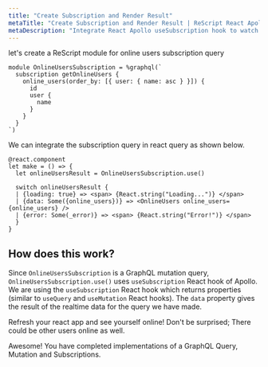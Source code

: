 ```yaml
---
title: "Create Subscription and Render Result"
metaTitle: "Create Subscription and Render Result | ReScript React Apollo Tutorial"
metaDescription: "Integrate React Apollo useSubscription hook to watch for changes in realtime data. We use GraphQL subscriptions as an example to get live data in the React app"
---
```


let's create a ReScript module for online users subscription query

```
module OnlineUsersSubscription = %graphql(`
  subscription getOnlineUsers {
    online_users(order_by: [{ user: { name: asc } }]) {
      id
      user {
        name
      }
    }
  }
`)
```

We can integrate the subscription query in react query as shown below.

```
@react.component
let make = () => {
  let onlineUsersResult = OnlineUsersSubscription.use()

  switch onlineUsersResult {
  | {loading: true} => <span> {React.string("Loading...")} </span>
  | {data: Some({online_users})} => <OnlineUsers online_users={online_users} />
  | {error: Some(_error)} => <span> {React.string("Error!")} </span>
  }
}
```

## How does this work?

Since `OnlineUsersSubscription` is a GraphQL mutation query, `OnlineUsersSubscription.use()` uses `useSubscription` React hook of Apollo. We are using the `useSubscription` React hook which returns properties (similar to `useQuery` and `useMutation` React hooks). The `data` property gives the result of the realtime data for the query we have made.

Refresh your react app and see yourself online! Don't be surprised; There could be other users online as well.

Awesome! You have completed implementations of a GraphQL Query, Mutation and Subscriptions.
